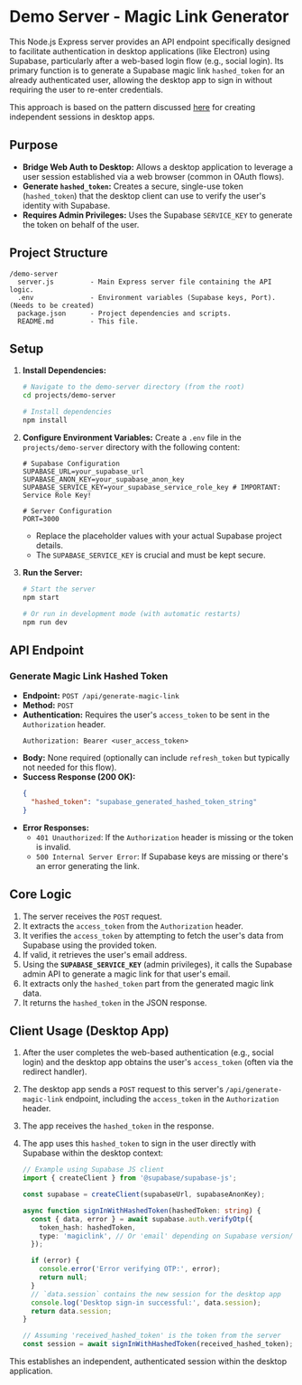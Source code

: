 # Demo Server - Magic Link Generator

This Node.js Express server provides an API endpoint specifically designed to facilitate authentication in desktop applications (like Electron) using Supabase, particularly after a web-based login flow (e.g., social login). Its primary function is to generate a Supabase magic link `hashed_token` for an already authenticated user, allowing the desktop app to sign in without requiring the user to re-enter credentials.

This approach is based on the pattern discussed [here](https://github.com/orgs/supabase/discussions/27181) for creating independent sessions in desktop apps.

## Purpose

- **Bridge Web Auth to Desktop:** Allows a desktop application to leverage a user session established via a web browser (common in OAuth flows).
- **Generate `hashed_token`:** Creates a secure, single-use token (`hashed_token`) that the desktop client can use to verify the user's identity with Supabase.
- **Requires Admin Privileges:** Uses the Supabase `SERVICE_KEY` to generate the token on behalf of the user.

## Project Structure

```
/demo-server
  server.js         - Main Express server file containing the API logic.
  .env              - Environment variables (Supabase keys, Port). (Needs to be created)
  package.json      - Project dependencies and scripts.
  README.md         - This file.
```

## Setup

1.  **Install Dependencies:**

    ```bash
    # Navigate to the demo-server directory (from the root)
    cd projects/demo-server

    # Install dependencies
    npm install
    ```

2.  **Configure Environment Variables:**
    Create a `.env` file in the `projects/demo-server` directory with the following content:

    ```dotenv
    # Supabase Configuration
    SUPABASE_URL=your_supabase_url
    SUPABASE_ANON_KEY=your_supabase_anon_key
    SUPABASE_SERVICE_KEY=your_supabase_service_role_key # IMPORTANT: Service Role Key!

    # Server Configuration
    PORT=3000
    ```

    - Replace the placeholder values with your actual Supabase project details.
    - The `SUPABASE_SERVICE_KEY` is crucial and must be kept secure.

3.  **Run the Server:**

    ```bash
    # Start the server
    npm start

    # Or run in development mode (with automatic restarts)
    npm run dev
    ```

## API Endpoint

### Generate Magic Link Hashed Token

- **Endpoint:** `POST /api/generate-magic-link`
- **Method:** `POST`
- **Authentication:** Requires the user's `access_token` to be sent in the `Authorization` header.
  ```
  Authorization: Bearer <user_access_token>
  ```
- **Body:** None required (optionally can include `refresh_token` but typically not needed for this flow).
- **Success Response (200 OK):**
  ```json
  {
    "hashed_token": "supabase_generated_hashed_token_string"
  }
  ```
- **Error Responses:**
  - `401 Unauthorized`: If the `Authorization` header is missing or the token is invalid.
  - `500 Internal Server Error`: If Supabase keys are missing or there's an error generating the link.

## Core Logic

1.  The server receives the `POST` request.
2.  It extracts the `access_token` from the `Authorization` header.
3.  It verifies the `access_token` by attempting to fetch the user's data from Supabase using the provided token.
4.  If valid, it retrieves the user's email address.
5.  Using the **`SUPABASE_SERVICE_KEY`** (admin privileges), it calls the Supabase admin API to generate a magic link for that user's email.
6.  It extracts only the `hashed_token` part from the generated magic link data.
7.  It returns the `hashed_token` in the JSON response.

## Client Usage (Desktop App)

1.  After the user completes the web-based authentication (e.g., social login) and the desktop app obtains the user's `access_token` (often via the redirect handler).
2.  The desktop app sends a `POST` request to this server's `/api/generate-magic-link` endpoint, including the `access_token` in the `Authorization` header.
3.  The app receives the `hashed_token` in the response.
4.  The app uses this `hashed_token` to sign in the user directly with Supabase within the desktop context:

    ```typescript
    // Example using Supabase JS client
    import { createClient } from '@supabase/supabase-js';

    const supabase = createClient(supabaseUrl, supabaseAnonKey);

    async function signInWithHashedToken(hashedToken: string) {
      const { data, error } = await supabase.auth.verifyOtp({
        token_hash: hashedToken,
        type: 'magiclink', // Or 'email' depending on Supabase version/config
      });

      if (error) {
        console.error('Error verifying OTP:', error);
        return null;
      }
      // `data.session` contains the new session for the desktop app
      console.log('Desktop sign-in successful:', data.session);
      return data.session;
    }

    // Assuming 'received_hashed_token' is the token from the server
    const session = await signInWithHashedToken(received_hashed_token);
    ```

This establishes an independent, authenticated session within the desktop application.
